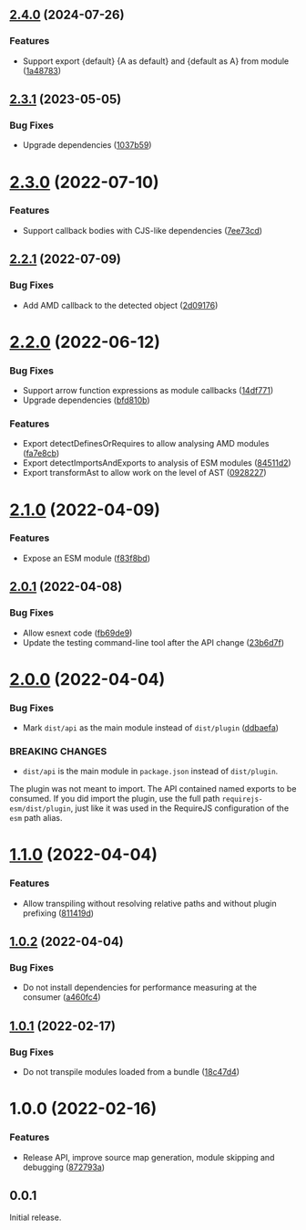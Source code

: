 ## [2.4.0](https://github.com/prantlf/requirejs-esm/compare/v2.3.1...v2.4.0) (2024-07-26)

### Features

* Support export {default} {A as default} and {default as A} from module ([1a48783](https://github.com/prantlf/requirejs-esm/commit/1a48783362e56a86608683777b512e3d51d6aa3b))

## [2.3.1](https://github.com/prantlf/requirejs-esm/compare/v2.3.0...v2.3.1) (2023-05-05)


### Bug Fixes

* Upgrade dependencies ([1037b59](https://github.com/prantlf/requirejs-esm/commit/1037b5984e7ae75c839ad2da0a6bd6db4d7d3245))

# [2.3.0](https://github.com/prantlf/requirejs-esm/compare/v2.2.1...v2.3.0) (2022-07-10)


### Features

* Support callback bodies with CJS-like dependencies ([7ee73cd](https://github.com/prantlf/requirejs-esm/commit/7ee73cd47e3a1d64dfd7452cbdc4d22b67bbb331))

## [2.2.1](https://github.com/prantlf/requirejs-esm/compare/v2.2.0...v2.2.1) (2022-07-09)


### Bug Fixes

* Add AMD callback to the detected object ([2d09176](https://github.com/prantlf/requirejs-esm/commit/2d09176c95f6ee097bbed928348d4402a3662f46))

# [2.2.0](https://github.com/prantlf/requirejs-esm/compare/v2.1.0...v2.2.0) (2022-06-12)


### Bug Fixes

* Support arrow function expressions as module callbacks ([14df771](https://github.com/prantlf/requirejs-esm/commit/14df7715382ef1d2c6a257eafaf2649cc4d8b378))
* Upgrade dependencies ([bfd810b](https://github.com/prantlf/requirejs-esm/commit/bfd810b7e37df630e440c4b253429a93f92eaee6))


### Features

* Export detectDefinesOrRequires to allow analysing AMD modules ([fa7e8cb](https://github.com/prantlf/requirejs-esm/commit/fa7e8cbff8137fa9ae25b3b42b76e6bf7d43e29a))
* Export detectImportsAndExports to analysis of ESM modules ([84511d2](https://github.com/prantlf/requirejs-esm/commit/84511d211580c7bf569e7f309ca68b588936a006))
* Export transformAst to allow work on the level of AST ([0928227](https://github.com/prantlf/requirejs-esm/commit/0928227d03956efa7dceb7c89891cff0f874b6a0))

# [2.1.0](https://github.com/prantlf/requirejs-esm/compare/v2.0.1...v2.1.0) (2022-04-09)


### Features

* Expose an ESM module ([f83f8bd](https://github.com/prantlf/requirejs-esm/commit/f83f8bd1f59065927b0e6a53c577cbe139b790de))

## [2.0.1](https://github.com/prantlf/requirejs-esm/compare/v2.0.0...v2.0.1) (2022-04-08)


### Bug Fixes

* Allow esnext code ([fb69de9](https://github.com/prantlf/requirejs-esm/commit/fb69de9cd00672655213d5beffe4a6dc92d41949))
* Update the testing command-line tool after the API change ([23b6d7f](https://github.com/prantlf/requirejs-esm/commit/23b6d7f80fb49fa1a7eb74c451cb46ef4d4e059a))

# [2.0.0](https://github.com/prantlf/requirejs-esm/compare/v1.1.0...v2.0.0) (2022-04-04)


### Bug Fixes

* Mark `dist/api` as the main module instead of `dist/plugin` ([ddbaefa](https://github.com/prantlf/requirejs-esm/commit/ddbaefa68d1a649a0b3aa0862fe66fd9ce3a67d4))


### BREAKING CHANGES

* `dist/api` is the main module in `package.json` instead of `dist/plugin`.

The plugin was not meant to import. The API contained named exports
to be consumed. If you did import the plugin, use the full path
`requirejs-esm/dist/plugin`, just like it was used in the RequireJS
configuration of the `esm` path alias.

# [1.1.0](https://github.com/prantlf/requirejs-esm/compare/v1.0.2...v1.1.0) (2022-04-04)


### Features

* Allow transpiling without resolving relative paths and without plugin prefixing ([811419d](https://github.com/prantlf/requirejs-esm/commit/811419de01a57359bf154933abdf4fa5c0ee5d7a))

## [1.0.2](https://github.com/prantlf/requirejs-esm/compare/v1.0.1...v1.0.2) (2022-04-04)


### Bug Fixes

* Do not install dependencies for performance measuring at the consumer ([a460fc4](https://github.com/prantlf/requirejs-esm/commit/a460fc4f573065d72ed6ed8e9fd88ce8948af187))

## [1.0.1](https://github.com/prantlf/requirejs-esm/compare/v1.0.0...v1.0.1) (2022-02-17)


### Bug Fixes

* Do not transpile modules loaded from a bundle ([18c47d4](https://github.com/prantlf/requirejs-esm/commit/18c47d4658d5f76e614302193d2a114b84ff3545))

# 1.0.0 (2022-02-16)


### Features

* Release API, improve source map generation, module skipping and debugging ([872793a](https://github.com/prantlf/requirejs-esm/commit/872793a7a07d9c3a1cab1fb4272a25a50bf1121e))

## 0.0.1

Initial release.
